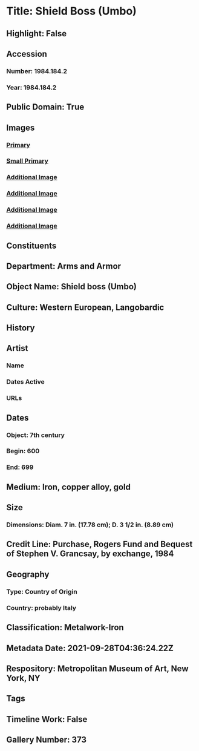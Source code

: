 # Title: Shield Boss (Umbo)
## Highlight: False
## Accession
### Number: 1984.184.2
### Year: 1984.184.2
## Public Domain: True
## Images
### [Primary](https://images.metmuseum.org/CRDImages/aa/original/DP101365.jpg)
### [Small Primary](https://images.metmuseum.org/CRDImages/aa/web-large/DP101365.jpg)
### [Additional Image](https://images.metmuseum.org/CRDImages/aa/original/dp30686.jpg)
### [Additional Image](https://images.metmuseum.org/CRDImages/aa/original/dp30683.jpg)
### [Additional Image](https://images.metmuseum.org/CRDImages/aa/original/dp30682.jpg)
### [Additional Image](https://images.metmuseum.org/CRDImages/aa/original/dp30681.jpg)
## Constituents
## Department: Arms and Armor
## Object Name: Shield boss (Umbo)
## Culture: Western European, Langobardic
## History
## Artist
### Name
### Dates Active
### URLs
## Dates
### Object: 7th century
### Begin: 600
### End: 699
## Medium: Iron, copper alloy, gold
## Size
### Dimensions: Diam. 7 in. (17.78 cm); D. 3 1/2 in. (8.89 cm)
## Credit Line: Purchase, Rogers Fund and Bequest of Stephen V. Grancsay, by exchange, 1984
## Geography
### Type: Country of Origin
### Country: probably Italy
## Classification: Metalwork-Iron
## Metadata Date: 2021-09-28T04:36:24.22Z
## Respository: Metropolitan Museum of Art, New York, NY
## Tags
## Timeline Work: False
## Gallery Number: 373